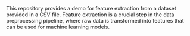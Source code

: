 This repository provides a demo for feature extraction from a dataset provided in a CSV file. 
Feature extraction is a crucial step in the data preprocessing pipeline, where raw data is transformed 
into features that can be used for machine learning models.
